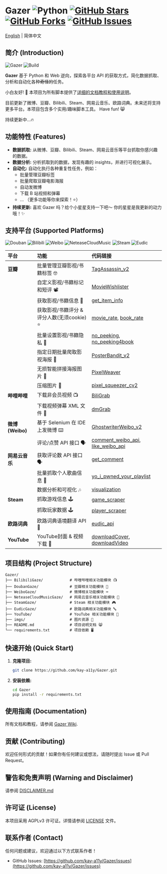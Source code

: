 # Gazer ![Python](https://img.shields.io/badge/Python-rgb(54,110,170)) [![GitHub Stars](https://img.shields.io/github/stars/kay-a11y/Gazer.svg?style=social&label=Star&maxAge=2592000)](https://github.com/kay-a11y/Gazer/stargazers) [![GitHub Forks](https://img.shields.io/github/forks/kay-a11y/Gazer.svg?style=social&label=Fork&maxAge=2592000)](https://github.com/kay-a11y/Gazer/fork) [![GitHub Issues](https://img.shields.io/github/issues/kay-a11y/Gazer.svg)](https://github.com/kay-a11y/Gazer/issues)

[English](README_en.md) | 简体中文

## 简介 (Introduction)

![Gazer](https://img.shields.io/badge/Gazer-v1.0-brightgreen) ![Build](https://img.shields.io/badge/Build-Passing-green)

**Gazer** 基于 Python 和 Web 逆向，探索各平台 API 的获取方式，简化数据抓取、分析和自动化各种~~奇怪的~~任务。

小白友好! 🌟 本项目为所有脚本提供了[详细的文档教程和使用说明](https://github.com/kay-a11y/Gazer/wiki)。

目前更新了微博、豆瓣、Bilibili、Steam、网易云音乐、欧路词典。未来还将支持更多平台。本项目包含多个实用/趣味脚本工具。 Have fun! 😸

持续更新中...🔥

## 功能特性 (Features)

*   **数据抓取:** 从微博、豆瓣、Bilibili、Steam、网易云音乐等平台抓取你感兴趣的数据。
*   **数据分析:** 分析抓取到的数据，发现有趣的 insights，并进行可视化展示。
*   **自动化:** 自动化执行各种重复性任务，例如：
    *   批量管理豆瓣标签
    *   批量爬取豆瓣电影海报
    *   自动发微博
    *   下载 B 站视频和弹幕
    *   ... （更多功能等你来探索！⭐）
*   **持续更新:** 喜欢 Gazer 吗？给个小星星支持一下吧～ 你的星星是我更新的动力哦！✨

## 支持平台 (Supported Platforms)

![Douban](https://img.shields.io/badge/豆瓣-Douban-rgb(34,194,82)) ![Bilibili](https://img.shields.io/badge/哔哩哔哩-Bilibili-rgb(0,146,208)) ![Weibo](https://img.shields.io/badge/微博-Weibo-rgb(175,179,65)) ![NeteaseCloudMusic](https://img.shields.io/badge/网易云音乐-NeteaseCloudMusic-rgb(196,68,68)) ![Steam](https://img.shields.io/badge/Steam-rgb(24,51,141)) ![Eudic](https://img.shields.io/badge/欧路词典-Eudic-rgb(36,91,163))


| 平台               | 功能                                                         | 代码链接                                                                                  |
| :----------------- | :----------------------------------------------------------- | :---------------------------------------------------------------------------------------- |
| **豆瓣** | 批量管理豆瓣影视/书籍标签 🤓                           | [TagAssassin_v2](/DoubanGaze/src/API/TagAssassin_v2.py)                                 |
|                    | 自定义影视/书籍标记和短评 📽️                              | [MovieWishlister](/DoubanGaze/src/API/MovieWishlister.py)                               |
|                    | 获取影视/书籍信息 🎫                              | [get_item_info](/DoubanGaze/src/API/get_item_info.py)                               |
|                    | 获取影视/书籍评分 & 评分人数(无须cookie) ⭐                              | [movie_rate](/DoubanGaze/src/API/movie_rate_no_crumbs.py), [book_rate](/DoubanGaze/src/API/book_rate_no_crumbs.py)                        |
|                    | 批量设置影视/书籍隐私 🙊                         | [no_peeking](/DoubanGaze/src/no_peeking.py), [no_peeking4book](/DoubanGaze/src/no_peeking4book.py) |
|                    | 指定日期批量爬取影视海报 🧩                           | [PosterBandit_v2](/DoubanGaze/src/PosterBandit_v2.py)                                     |
|                    | 无损智能拼接海报图片 📌                                   | [PixelWeaver](/DoubanGaze/utils/PixelWeaver.py)                                          |
|                    | 压缩图片 📌                                               | [pixel_squeezer_cv2](/DoubanGaze/utils/pixel_squeezer_cv2.py)                            |
| **哔哩哔哩** | 下载非会员视频 📺                           | [BiliGrab](/BilibiliGaze/src/API/BiliGrab.py)                                 |
|             | 下载视频弹幕 XML 文件 🔣                           | [dmGrab](/BilibiliGaze/src/API/dmGrab.py)                                 |
| **微博 (Weibo)**   | 基于 Selenium 在 IDE 上发微博 ⌨️                         | [GhostwriterWeibo_v2](/WeiboGaze/src/GhostwriterWeibo_v2.py)                           |
|                    | 评论/点赞 API 接口 🗣️                                       | [comment_weibo_api](/WeiboGaze/src/API/comment_weibo_api.py), [like_weibo_api](/WeiboGaze/src/API/like_weibo_api.py) |
| **网易云音乐**     | 获取评论数 API 接口 🗣️                                       | [get_comment](/NeteaseCloudMusicGaze/src/API/get_comment.py)                             |
|                    | 批量抓取个人歌曲信息 🎼                                       | [yo_i_pwned_your_playlist](/NeteaseCloudMusicGaze/src/yo_i_pwned_your_playlist.py)         |
|                    | 数据分析和可视化 🎶                                           | [visualization](/NeteaseCloudMusicGaze/src/visualization.py)                               |
| **Steam**         | 抓取游戏信息 🕹️                                             | [game_scraper](/SteamGaze/src/game_scraper.py)                                           |
|                    | 抓取玩家数据 🕹️                                             | [player_scraper](/SteamGaze/src/player_scraper.py)                                         |
| **欧路词典**       | 欧路词典语境翻译 API 🔣                                      | [eudic_api](/EudicGaze/src/eudic_api.py)                                                   |
| **YouTube**       | YouTube封面 & 视频下载 🌈                                      | [downloadCover](https://github.com/kay-a11y/Gazer/blob/main/YouTube/API/downloadCover.py), [downloadVideo](https://github.com/kay-a11y/Gazer/blob/main/YouTube/API/downloadVideo.py)                                                   |

## 项目结构 (Project Structure)

```
Gazer/
├── BilibiliGaze/            # 哔哩哔哩相关功能模块 📺
├── DoubanGaze/              # 豆瓣相关功能模块 🫛
├── WeiboGaze/               # 微博相关功能模块 ⌨️
├── NeteaseCloudMusicGaze/   # 网易云音乐相关功能模块 🎵
├── SteamGaze/               # Steam 相关功能模块 🎮
├── EudicGaze/               # 欧路词典相关功能模块 🔤
├── YouTube/                 # YouTube 相关功能模块 🌈
├── imgs/                    # 图片资源 🧩
├── README.md                # 项目说明文档 😸
└── requirements.txt         # 项目依赖 🖥️
```

## 快速开始 (Quick Start)

1. **克隆项目:**
    ```bash
    git clone https://github.com/kay-a11y/Gazer.git
    ```
2. **安装依赖:**
    ```bash
    cd Gazer
    pip install -r requirements.txt
    ```

## 使用指南 (Documentation)

所有文档和教程，请参阅 [Gazer Wiki](https://github.com/kay-a11y/Gazer/wiki).

## 贡献 (Contributing)

欢迎任何形式的贡献！如果你有任何建议或想法，请随时提出 Issue 或 Pull Request。

## **警告和免责声明 (Warning and Disclaimer)**

请参阅 [DISCLAIMER.md](DISCLAIMER.md)

## 许可证 (License)

本项目采用 AGPLv3 许可证。详情请参阅 [LICENSE](LICENSE) 文件。

## 联系作者 (Contact)

任何问题或建议，欢迎通过以下方式联系作者！

* GitHub Issues: [https://github.com/kay-a11y/Gazer/issues](https://github.com/kay-a11y/Gazer/issues)